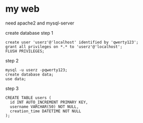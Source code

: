 # my web

need apache2 and mysql-server

create database
step 1
```
create user 'userz'@'localhost' identified by 'qwerty123';
grant all privileges on *.* to 'userz'@'localhost';
FLUSH PRIVILEGES;
```

step 2
```
mysql -u userz -pqwerty123;
create database data;
use data;
```

step 3
```
CREATE TABLE users (
  id INT AUTO_INCREMENT PRIMARY KEY,
  username VARCHAR(50) NOT NULL,
  creation_time DATETIME NOT NULL
);
```
